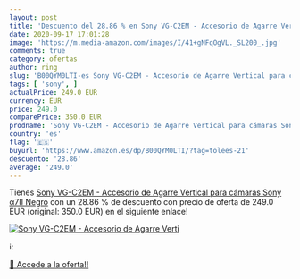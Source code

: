 ```yaml
---
layout: post
title: 'Descuento del 28.86 % en Sony VG-C2EM - Accesorio de Agarre Verti'
date: 2020-09-17 17:01:28
image: 'https://m.media-amazon.com/images/I/41+gNFqOgVL._SL200_.jpg'
comments: true
category: ofertas
author: ring
slug: 'B00QYM0LTI-es Sony VG-C2EM - Accesorio de Agarre Vertical para cámaras...'
tags: [ 'sony', ]
actualPrice: 249.0 EUR
currency: EUR
price: 249.0
comparePrice: 350.0 EUR
prodname: 'Sony VG-C2EM - Accesorio de Agarre Vertical para cámaras Sony α7II  Negro'
country: 'es'
flag: '🇪🇸'
buyurl: 'https://www.amazon.es/dp/B00QYM0LTI/?tag=tolees-21'
descuento: '28.86'
average: '249.0'
---
```


Tienes [Sony VG-C2EM - Accesorio de Agarre Vertical para cámaras Sony α7II  Negro](https://www.amazon.es/dp/B00QYM0LTI/?tag=tolees-21) con un 28.86 % de descuento con precio de oferta de 249.0 EUR (original: 350.0 EUR) en el siguiente enlace!

[![Sony VG-C2EM - Accesorio de Agarre Verti](https://m.media-amazon.com/images/I/41+gNFqOgVL._SL200_.jpg)](https://www.amazon.es/dp/B00QYM0LTI/?tag=tolees-21)

ℹ️:


[🛒 Accede a la oferta!!](https://www.amazon.es/dp/B00QYM0LTI/?tag=tolees-21)
